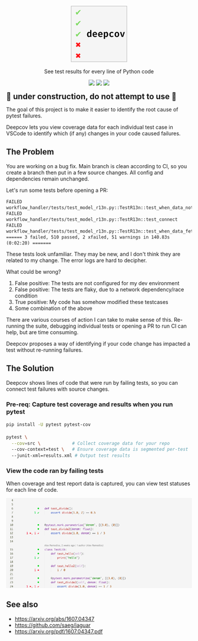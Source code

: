 <p align="center">
  <img width="150" src="docs/icon.png" style="border: 1px solid rgba(0,0,0,0.3)" />
</p>
<p align="center">See test results for every line of Python code

</p>
<p align="center">
  <a href="https://pypi.org/project/deepcov"><img src="https://img.shields.io/pypi/pyversions/deepcov?logo=python&logoColor=white" /></a>
  <a href="https://pypi.org/project/deepcov"><img src="https://img.shields.io/pypi/v/deepcov?logo=python&logoColor=white" /></a>
  <a href="https://twitter.com/treebeardtech"><img src="https://img.shields.io/static/v1?label=twitter&message=follow&color=blue&logo=twitter" /></a>
</p>

**<div style="font-size:21px">🚧 under construction, do not attempt to use 🚧</div>**

The goal of this project is to make it easier to identify the root cause of pytest failures.

Deepcov lets you view coverage data for each individual test case in VSCode to identify which (if any) changes in your code caused failures.

## The Problem

You are working on a bug fix. Main branch is clean according to CI, so you create a branch then put in a few source changes. All config and dependencies remain unchanged.

Let's run some tests before opening a PR:

```log
FAILED workflow_handler/tests/test_model_r13n.py::TestR13n::test_when_data_not_fetched_then_no_regional_update
FAILED workflow_handler/tests/test_model_r13n.py::TestR13n::test_connect
FAILED workflow_handler/tests/test_model_r13n.py::TestR13n::test_when_data_fetched_then_update
====== 3 failed, 510 passed, 2 xfailed, 51 warnings in 140.83s (0:02:20) =======
```

These tests look unfamiliar. They may be new, and I don't think they are related to my change. The error logs are hard to decipher.

What could be wrong?

1. False positive: The tests are not configured for my dev environment
2. False positive: The tests are flaky, due to a network dependency/race condition
3. True positive: My code has somehow modified these testcases
4. Some combination of the above

There are various courses of action I can take to make sense of this. Re-running the suite, debugging individual tests or opening a PR to run CI can help, but are time consuming.

Deepcov proposes a way of identifying if your code change has impacted a test without re-running failures.

## The Solution

Deepcov shows lines of code that were run by failing tests, so you can connect test failures with source changes.

### Pre-req: Capture test coverage and results when you run pytest

```zsh
pip install -U pytest pytest-cov

pytest \
  --cov=src \            # Collect coverage data for your repo
  --cov-context=test \   # Ensure coverage data is segmented per-test
  --junit-xml=results.xml # Output test results
```

### View the code ran by failing tests

When coverage and test report data is captured, you can view test statuses for each line of code.

<p align="center">
  <img width="750" src="docs/editor.png" />
</p>

## See also

- https://arxiv.org/abs/1607.04347
- https://github.com/saeg/jaguar
- https://arxiv.org/pdf/1607.04347.pdf